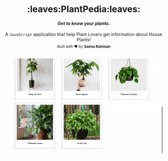 <h1 align="center">:leaves:PlantPedia:leaves:</h1>
<em><h4 align="center"> Get to know your plants. </h4></em>

<div align="center">
  A <code>JavaScript</code> application that help Plant Lovers get information about House Plants!
</div>

<div align="center">
  <sub>Built with ♥ by
    <b>Saima Rahman</b>
  </sub>
</div>

<br/>
<p align="center">
  <img width="100%" height="60%" src="plant1.gif">
</p>
